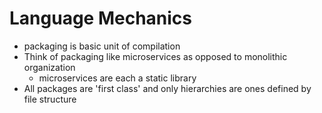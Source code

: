 # Language Mechanics
- packaging is basic unit of compilation
- Think of packaging like microservices as opposed to monolithic organization 
    * microservices are each a static library
- All packages are 'first class' and only hierarchies are ones defined by file structure

